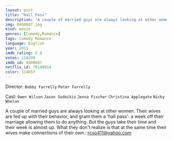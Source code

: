 ```yaml
---
layout: post
title: "Hall Pass"
description: "A couple of married guys are always looking at other women. Their wives are fed up with their behavior, and grant them a 'hall pass': a week off their marriage allowing them to do anything. But the guys take their time and their week is almost up. What they don't realize is that at the same time their wives make connections of their own..."
img: 0480687.jpg
kind: movie
genres: [Comedy,Romance]
tags: Comedy Romance 
language: English
year: 2011
imdb_rating: 5.8
votes: 118299
imdb_id: 0480687
netflix_id: 70140914
color: 114b5f
---
```

Director: `Bobby Farrelly` `Peter Farrelly`  

Cast: `Owen Wilson` `Jason Sudeikis` `Jenna Fischer` `Christina Applegate` `Nicky Whelan` 

A couple of married guys are always looking at other women. Their wives are fed up with their behavior, and grant them a 'hall pass': a week off their marriage allowing them to do anything. But the guys take their time and their week is almost up. What they don't realize is that at the same time their wives make connections of their own.::rcso411@yahoo.com